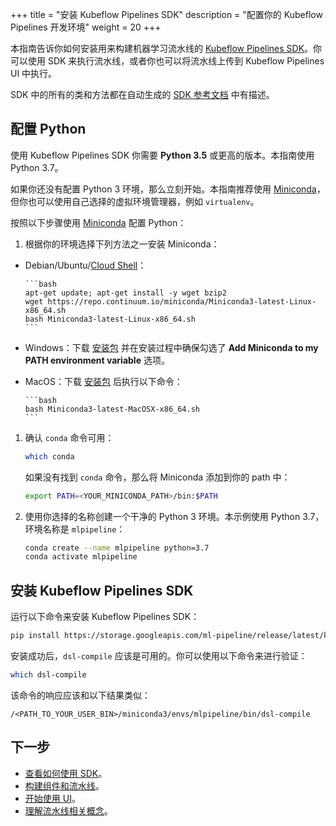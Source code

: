 +++
title = "安装 Kubeflow Pipelines SDK"
description = "配置你的 Kubeflow Pipelines 开发环境"
weight = 20
+++

本指南告诉你如何安装用来构建机器学习流水线的
[Kubeflow Pipelines SDK](https://github.com/kubeflow/pipelines/tree/master/sdk)。你可以使用 SDK 来执行流水线，或者你也可以将流水线上传到
Kubeflow Pipelines UI 中执行。

SDK 中的所有的类和方法都在自动生成的 [SDK 参考文档](https://kubeflow-pipelines.readthedocs.io/en/latest/) 中有描述。

## 配置 Python

使用 Kubeflow Pipelines SDK 你需要 **Python 3.5** 或更高的版本。本指南使用 Python 3.7。

如果你还没有配置 Python 3 环境，那么立刻开始。本指南推荐使用 [Miniconda](https://conda.io/miniconda.html)，
但你也可以使用自己选择的虚拟环境管理器，例如 `virtualenv`。

按照以下步骤使用 [Miniconda](https://conda.io/miniconda.html) 配置 Python：

1. 根据你的环境选择下列方法之一安装 Miniconda：

  * Debian/Ubuntu/[Cloud Shell](https://console.cloud.google.com/cloudshell)：  

        ```bash
        apt-get update; apt-get install -y wget bzip2
        wget https://repo.continuum.io/miniconda/Miniconda3-latest-Linux-x86_64.sh
        bash Miniconda3-latest-Linux-x86_64.sh
        ```

  * Windows：下载
    [安装包](https://repo.continuum.io/miniconda/Miniconda3-latest-Windows-x86_64.exe)
    并在安装过程中确保勾选了
    **Add Miniconda to my PATH environment variable** 选项。

  * MacOS：下载
    [安装包](https://repo.continuum.io/miniconda/Miniconda3-latest-MacOSX-x86_64.sh)
    后执行以下命令：

        ```bash
        bash Miniconda3-latest-MacOSX-x86_64.sh
        ```

1. 确认 `conda` 命令可用：

    ```bash
    which conda
    ```

    如果没有找到 `conda` 命令，那么将 Miniconda 添加到你的 path 中：
 
    ```bash
    export PATH=<YOUR_MINICONDA_PATH>/bin:$PATH
    ```

1. 使用你选择的名称创建一个干净的 Python 3 环境。本示例使用 Python 3.7，环境名称是 `mlpipeline`：
 
    ```bash
    conda create --name mlpipeline python=3.7
    conda activate mlpipeline
    ```
 
## 安装 Kubeflow Pipelines SDK

运行以下命令来安装 Kubeflow Pipelines SDK：

```bash
pip install https://storage.googleapis.com/ml-pipeline/release/latest/kfp.tar.gz --upgrade
```

安装成功后，`dsl-compile` 应该是可用的。你可以使用以下命令来进行验证：

```bash
which dsl-compile
```

该命令的响应应该和以下结果类似：

```
/<PATH_TO_YOUR_USER_BIN>/miniconda3/envs/mlpipeline/bin/dsl-compile
```

## 下一步

* [查看如何使用 SDK](/docs/pipelines/sdk/sdk-overview/)。
* [构建组件和流水线](/docs/pipelines/sdk/build-component/)。
* [开始使用 UI](/docs/pipelines/pipelines-quickstart)。
* [理解流水线相关概念](/docs/pipelines/concepts/)。
